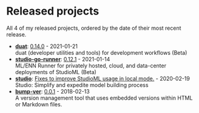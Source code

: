 # Released projects

All <!-- release_count starts -->4<!-- release_count ends --> of my released projects, ordered by the date of their most recent release.

<!-- recent_releases starts -->
* **[duat](https://github.com/karlmutch/duat)**: [0.14.0](https://github.com/karlmutch/duat/releases/tag/0.14.0) - 2021-01-21
<br>duat (developer utilities and tools) for development workflows  (Beta)
* **[studio-go-runner](https://github.com/leaf-ai/studio-go-runner)**: [0.12.1](https://github.com/leaf-ai/studio-go-runner/releases/tag/0.12.1) - 2021-01-14
<br>ML/ENN Runner for privately hosted, cloud, and data-center deployments of StudioML (Beta)
* **[studio](https://github.com/studioml/studio)**: [Fixes to improve StudioML usage in local mode.](https://github.com/studioml/studio/releases/tag/0.0.15) - 2020-02-19
<br>Studio: Simplify and expedite model building process
* **[bump-ver](https://github.com/karlmutch/bump-ver)**: [0.0.1](https://github.com/karlmutch/bump-ver/releases/tag/0.0.1) - 2018-02-13
<br>A version management tool that uses embedded versions within HTML or Markdown files.
<!-- recent_releases ends -->
